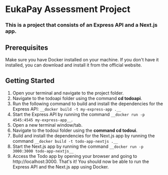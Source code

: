 # EukaPay Assessment Project
### This is a project that consists of an Express API and a Next.js app.

## Prerequisites
Make sure you have Docker installed on your machine. If you don't have it installed, you can download and install it from the official website.

## Getting Started
1. Open your terminal and navigate to the project folder.
2. Navigate to the todoapi folder using the command __cd todoapi__.
3. Run the following command to build and install the dependencies for the Express API:
`__docker build -t my-express-app .__`
4. Start the Express API by running the command `__docker run -p 4545:4545 my-express-app__`.
5. Open a new terminal window/tab.
6. Navigate to the todoui folder using the __command cd todoui__.
7. Build and install the dependencies for the Next.js app by running the command `__docker build -t todo-app-nextjs .__`
8. Start the Next.js app by running the command `__docker run -p 3000:3000 todo-app-nextjs__`
9. Access the Todo app by opening your browser and going to http://localhost:3000.
That's it! You should now be able to run the Express API and the Next.js app using Docker.
